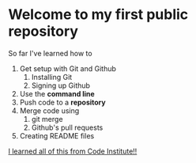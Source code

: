 # Welcome to my first public repository

So far I've learned how to
1. Get setup with Git and Github
   1. Installing Git
   2. Signing up Github
2. Use the **command line**
3. Push code to a **repository**
4. Merge code using
   1. git merge
   2. Github's pull requests
5. Creating README files

[I learned all of this from Code Institute!!](http://codeinstitute.net)
